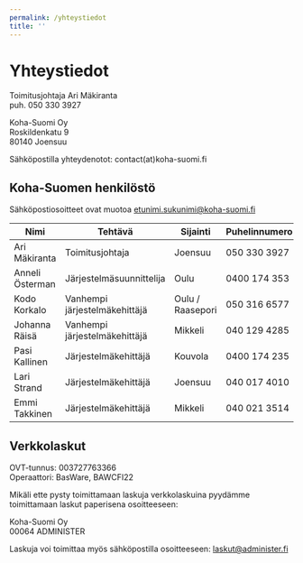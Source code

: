 ```yaml
---
permalink: /yhteystiedot
title: ''
---
```


# Yhteystiedot

Toimitusjohtaja Ari Mäkiranta <br/>
puh. 050 330 3927

Koha-Suomi Oy<br/>
Roskildenkatu 9<br/>
80140 Joensuu

Sähköpostilla yhteydenotot: contact(at)koha-suomi.fi

## Koha-Suomen henkilöstö

Sähköpostiosoitteet ovat muotoa etunimi.sukunimi@koha-suomi.fi

| Nimi | Tehtävä | Sijainti | Puhelinnumero | Muuta |
| --- | --- | --- | --- | --- |
| Ari Mäkiranta | Toimitusjohtaja | Joensuu | 050 330 3927 | |
| Anneli Österman | Järjestelmäsuunnittelija | Oulu | 0400 174 353 |  |
| Kodo Korkalo | Vanhempi järjestelmäkehittäjä | Oulu / Raasepori | 050 316 6577 |  |
| Johanna Räisä | Vanhempi järjestelmäkehittäjä | Mikkeli | 040 129 4285 |  |
| Pasi Kallinen | Järjestelmäkehittäjä | Kouvola | 0400 174 235 |  |
| Lari Strand | Järjestelmäkehittäjä | Joensuu | 040 017 4010 | |
| Emmi Takkinen | Järjestelmäkehittäjä | Mikkeli | 040 021 3514 | |

## Verkkolaskut

OVT-tunnus: 003727763366<br/>
Operaattori: BasWare, BAWCFI22

Mikäli ette pysty toimittamaan laskuja verkkolaskuina pyydämme toimittamaan laskut paperisena osoitteeseen:

Koha-Suomi Oy<br/>
00064 ADMINISTER

Laskuja voi toimittaa myös sähköpostilla osoitteeseen: laskut@administer.fi

